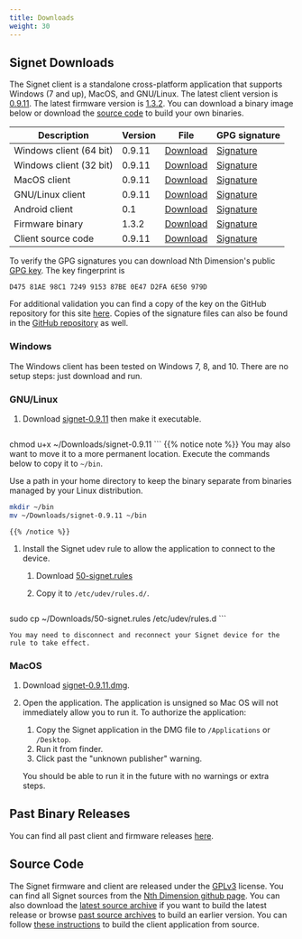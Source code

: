 ```yaml
---
title: Downloads
weight: 30
---
```


## Signet Downloads

The Signet client is a standalone cross-platform application that supports Windows (7 and up), MacOS, and GNU/Linux. The latest client version is [0.9.11](/signet/release-notes/20180604_signet-client-0.9.11-notes).  The latest firmware version is [1.3.2](https://nthdimtech.com/downloads/signet-releases/firmware/signet-1.3.2.sfw). You can download a binary image below or download the [source code](#source-code) to build your own binaries.

Description      | Version | File | GPG signature
-----------------|---------|------|---------------
Windows client (64 bit)  | 0.9.11 |[Download](https://nthdimtech.com/downloads/signet-releases/0.9.11/windows/signet-0.9.11-64bit.exe) | [Signature](/signet/release-signatures/0.9.11/windows/signet-0.9.11-64bit.exe.sig)
Windows client (32 bit)  | 0.9.11  |[Download](https://nthdimtech.com/downloads/signet-releases/0.9.11/windows/signet-0.9.11-32bit.exe) | [Signature](/signet/release-signatures/0.9.11/windows/signet-0.9.11-32bit.exe.sig)
MacOS client             | 0.9.11  |[Download](https://nthdimtech.com/downloads/signet-releases/0.9.11/macos/signet-0.9.11.dmg) | [Signature](/signet/release-signatures/0.9.11/macos/signet-0.9.11.dmg.sig)
GNU/Linux client         | 0.9.11  |[Download](https://nthdimtech.com/downloads/signet-releases/0.9.11/gnu-linux/signet-0.9.11) | [Signature](/signet/release-signatures/0.9.11/gnu-linux/signet-0.9.11.sig)
Android client   | 0.1 | [Download](https://nthdimtech.com/downloads/signet-releases/android/0.1/signet-0.1.apk) | [Signature](/signet/release-signatures/android/0.1/signet-0.1.apk.sig)
Firmware binary | 1.3.2  |[Download](https://nthdimtech.com/downloads/signet-releases/firmware/signet-1.3.2.sfw) | [Signature](/signet/release-signatures/firmware/signet-1.3.2.sfw.sig) 
Client source code |  0.9.11 | [Download](https://nthdimtech.com/downloads/signet-releases/sources/signet-desktop-client-0.9.11.tar.bz2) | [Signature](/signet/release-signatures/sources/signet-desktop-client-0.9.11.tar.bz2.sig)

To verify the GPG signatures you can download Nth Dimension's public [GPG key](https://nthdimtech.com/nthdimtech.asc). The key fingerprint is

	D475 81AE 98C1 7249 9153 87BE 0E47 D2FA 6E50 979D

For additional validation you can find a copy of the key on the GitHub repository for this site [here](https://github.com/nthdimtech/nthdimtech-site/blob/master/content/nthdimtech.asc). Copies of the signature files can also be found in the [GitHub repository](https://github.com/nthdimtech/nthdimtech-site/blob/master/content/signet/release-signatures) as well.

### Windows

The Windows client has been tested on Windows 7, 8, and 10. There are no setup steps: just download and run.

### GNU/Linux

1. Download
[signet-0.9.11](https://nthdimtech.com/downloads/signet-releases/0.9.11/gnu-linux/signet-0.9.11)
then make it executable.

	```bash
chmod u+x ~/Downloads/signet-0.9.11
	```
	{{% notice note %}}
You may also want to move it to a more permanent location. Execute the commands below to copy
it to `~/bin`.

Use a path in your home directory to keep the binary separate from binaries managed by
your Linux distribution.

```bash
mkdir ~/bin
mv ~/Downloads/signet-0.9.11 ~/bin
```
	{{% /notice %}}

1. Install the Signet udev rule to allow the application to connect to the device.

	1. Download [50-signet.rules](https://nthdimtech.com/downloads/signet-releases/0.9.11/gnu-linux/50-signet.rules)
	1. Copy it to `/etc/udev/rules.d/`.

		```bash
sudo cp ~/Downloads/50-signet.rules /etc/udev/rules.d
		```

	You may need to disconnect and reconnect your Signet device for the rule to take effect.

### MacOS

1. Download [signet-0.9.11.dmg](https://nthdimtech.com/downloads/signet-releases/0.9.11/macos/signet-0.9.11.dmg).
1. Open the application.
	The application is unsigned so Mac OS will not immediately allow you to run it. To authorize the application:
	1. Copy the Signet application in the DMG file to `/Applications` or `/Desktop`.
	1. Run it from finder.
	1. Click past the "unknown publisher" warning.

	You should be able to run it in the future 
	with no warnings or extra steps.

## Past Binary Releases

You can find all past client and firmware releases [here](https://nthdimtech.com/downloads/signet-releases).

## Source Code

The Signet firmware and client are released under the [GPLv3](https://www.gnu.org/licenses/gpl.txt) license. You can find all Signet sources from the [Nth Dimension github page](https://www.github.com/nthdimtech). You can also download the [latest source archive](https://nthdimtech.com/downloads/signet-releases/sources/signet-desktop-client-0.9.11.tar.bz2) if you want to build the latest release or browse [past source archives](https://nthdimtech.com/downloads/signet-releases/sources/) to build an earlier version. You can
follow [these instructions](/signet/how-to-build-the-client-from-source) to build the client application from source.
